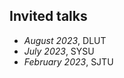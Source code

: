 <span class='anchor' id='invited_talks'></span>

## Invited talks
- *August 2023*, DLUT
- *July 2023*, SYSU
- *February 2023*, SJTU